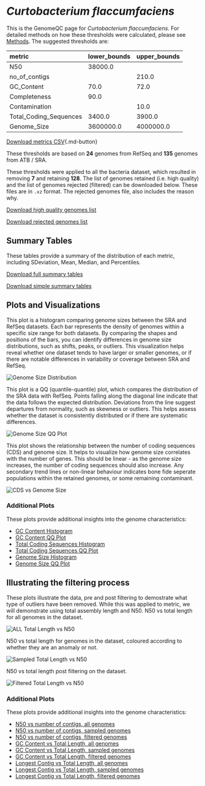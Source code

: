 # *Curtobacterium flaccumfaciens*

This is the GenomeQC page for *Curtobacterium flaccumfaciens*. For detailed methods on how these thresholds were calculated, please see [Methods](../../methods.md).
The suggested thresholds are: 

| metric                 | lower_bounds   | upper_bounds   |
|:-----------------------|:---------------|:---------------|
| N50                    | 38000.0        |                |
| no_of_contigs          |                | 210.0          |
| GC_Content             | 70.0           | 72.0           |
| Completeness           | 90.0           |                |
| Contamination          |                | 10.0           |
| Total_Coding_Sequences | 3400.0         | 3900.0         |
| Genome_Size            | 3600000.0      | 4000000.0      |

[Download metrics CSV](Curtobacterium_flaccumfaciens_metrics.csv){.md-button}


These thresholds are based on **24** genomes from RefSeq and **135** genomes from ATB / SRA.

These thresholds were applied to all the bacteria dataset, which resulted in removing **7** and retaining **128**.
The list of genomes retained (i.e. high quality) and the list of genomes rejected (filtered) can be downloaded below. These files are in `.xz` format. The rejected genomes file, also includes the reason why.

[Download high quality genomes list](Curtobacterium_flaccumfaciens_high_quality_genomes.csv.xz)


[Download rejected genomes list](Curtobacterium_flaccumfaciens_filtered_out_genomes.csv.xz)



## Summary Tables
These tables provide a summary of the distribution of each metric, including SDeviation, Mean, Median, and Percentiles.

[Download full summary tables](summary.csv)

[Download simple summary tables](selected_summary.csv)

## Plots and Visualizations

This plot is a histogram comparing genome sizes between the SRA and RefSeq datasets. Each bar represents the density of genomes within a specific size range for both datasets. By comparing the shapes and positions of the bars, you can identify differences in genome size distributions, such as shifts, peaks, or outliers. This visualization helps reveal whether one dataset tends to have larger or smaller genomes, or if there are notable differences in variability or coverage between SRA and RefSeq.

![Genome Size Distribution](Genome_Size_refseq_histogram_kde.png)

This plot is a QQ (quantile-quantile) plot, which compares the distribution of the SRA data with RefSeq. Points falling along the diagonal line indicate that the data follows the expected distribution. Deviations from the line suggest departures from normality, such as skewness or outliers. This helps assess whether the dataset is consistently distributed or if there are systematic differences.

![Genome Size QQ Plot](Genome_Size_refseq_qqplot.png)

This plot shows the relationship between the number of coding sequences (CDS) and genome size. It helps to visualize how genome size correlates with the number of genes. This should be linear - as the genome size increases, the number of coding sequences should also increase. Any secondary trend lines or non-linear behaviour indicates bone fide seperate populations within the retained genomes, or some remaining contaminant. 

![CDS vs Genome Size](Curtobacterium_flaccumfaciens_CDS_vs_Genome_Size.png)

### Additional Plots

These plots provide additional insights into the genome characteristics:

- [GC Content Histogram](GC_Content_refseq_histogram_kde.png)
- [GC Content QQ Plot](GC_Content_refseq_qqplot.png)
- [Total Coding Sequences Histogram](Total_Coding_Sequences_refseq_histogram_kde.png)
- [Total Coding Sequences QQ Plot](Total_Coding_Sequences_refseq_qqplot.png)
- [Genome Size Histogram](Genome_Size_refseq_histogram_kde.png)
- [Genome Size QQ Plot](Genome_Size_refseq_qqplot.png)
## Illustrating the filtering process
These plots illustrate the data, pre and post filtering to demostrate what type of outliers have been removed. While this was applied to metric, we will demonstrate using total assembly length and N50.
N50 vs total length for all genomes in the dataset.

![ALL Total Length vs N50](Curtobacterium_flaccumfaciens_all_total_length_N50.png)

N50 vs total length for genomes in the dataset, coloured according to whether they are an anomaly or not.

![Sampled Total Length vs N50](Curtobacterium_flaccumfaciens_sample_total_length_N50.png)

N50 vs total length post filtering on the dataset.

![Filtered Total Length vs N50](Curtobacterium_flaccumfaciens_filt_total_length_N50.png)

### Additional Plots

These plots provide additional insights into the genome characteristics:

- [N50 vs number of contigs, all genomes](Curtobacterium_flaccumfaciens_all_N50_number.png)
- [N50 vs number of contigs, sampled genomes](Curtobacterium_flaccumfaciens_sample_N50_number.png)
- [N50 vs number of contigs, filtered genomes](Curtobacterium_flaccumfaciens_filt_N50_number.png)
- [GC Content vs Total Length, all genomes](Curtobacterium_flaccumfaciens_all_total_length_GC_Content.png)
- [GC Content vs Total Length, sampled genomes](Curtobacterium_flaccumfaciens_sample_total_length_GC_Content.png)
- [GC Content vs Total Length, filtered genomes](Curtobacterium_flaccumfaciens_filt_total_length_GC_Content.png)
- [Longest Contig vs Total Length, all genomes](Curtobacterium_flaccumfaciens_all_total_length_longest.png)
- [Longest Contig vs Total Length, sampled genomes](Curtobacterium_flaccumfaciens_sample_total_length_longest.png)
- [Longest Contig vs Total Length, filtered genomes](Curtobacterium_flaccumfaciens_filt_total_length_longest.png)
